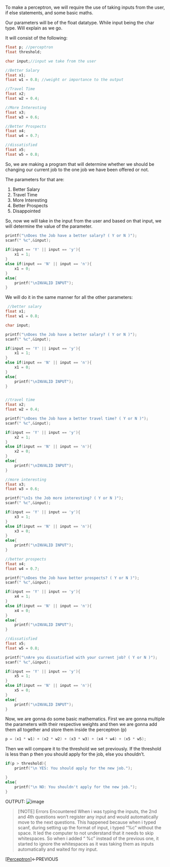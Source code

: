To make a perceptron, we will require the use of taking inputs from the user, if else statements, and some basic maths. 

Our parameters will be of the float datatype. While input being the char type. Will explain as we go. 

It will consist of the following: 
```C
float p; //perceptron
float threshold;

char input;//input we take from the user

//Better Salary
float x1;
float w1 = 0.8; //weight or importance to the output

//Travel Time
float x2;
float w2 = 0.4;

//More Interesting
float x3;
float w3 = 0.6;

//Better Prospects
float x4;
float w4 = 0.7;

//dissatisfied
float x5;
float w5 = 0.8;

```

So, we are making a program that will determine whether we should be changing our current job to the one job we have been offered or not. 

The parameters for that are: 
1. Better Salary
2. Travel Time
3. More Interesting
4. Better Prospects
5. Disappointed

So, now we will take in the input from the user and based on that input, we will determine the value of the parameter. 
```C
printf("\nDoes the Job have a better salary? ( Y or N )");
scanf(" %c",&input);
	
if(input == 'Y' || input == 'y'){
	x1 = 1;
}
else if(input == 'N' || input == 'n'){
	x1 = 0;
}
else{
	printf("\nINVALID INPUT");
}

```

We will do it in the same manner for all the other parameters:
```C
 //better salary
float x1;
float w1 = 0.8;

char input;

printf("\nDoes the Job have a better salary? ( Y or N )");
scanf(" %c",&input);

if(input == 'Y' || input == 'y'){
	x1 = 1;
}
else if(input == 'N' || input == 'n'){
	x1 = 0;
}
else{
	printf("\nINVALID INPUT");
}


//travel time
float x2;
float w2 = 0.4;

printf("\nDoes the Job have a better travel time? ( Y or N )");
scanf(" %c",&input);

if(input == 'Y' || input == 'y'){
	x2 = 1;
}
else if(input == 'N' || input == 'n'){
	x2 = 0;
}
else{
	printf("\nINVALID INPUT");
}

//more interesting
float x3;
float w3 = 0.6;

printf("\nIs the Job more interesting? ( Y or N )");
scanf(" %c",&input);

if(input == 'Y' || input == 'y'){
	x3 = 1;
}
else if(input == 'N' || input == 'n'){
	x3 = 0;
}
else{
	printf("\nINVALID INPUT");
}

//better prospects
float x4;
float w4 = 0.7;

printf("\nDoes the Job have better prospects? ( Y or N )");
scanf(" %c",&input);

if(input == 'Y' || input == 'y'){
	x4 = 1;
}
else if(input == 'N' || input == 'n'){
	x4 = 0;
}
else{
	printf("\nINVALID INPUT");
}

//dissatisfied
float x5;
float w5 = 0.8;

printf("\nAre you dissatisfied with your current job? ( Y or N )");
scanf(" %c",&input);

if(input == 'Y' || input == 'y'){
	x5 = 1;
}
else if(input == 'N' || input == 'n'){
	x5 = 0;
}
else{
	printf("\nINVALID INPUT");
}
```

Now, we are gonna do some basic mathematics. 
First we are gonna multiple the parameters with their respective weights and then we are gonna add them all together and store them inside the perceptron (p)

```C
p = (x1 * w1) + (x2 * w2) + (x3 * w3) + (x4 * w4) + (x5 * w5);
```

Then we will compare it to the threshold we set previously. 
If the threshold is less than p then you should apply for the job, else you shouldn’t. 
```C
if(p > threshold){
	printf("\n YES: You should apply for the new job.");

}
else{
	printf("\n NO: You shouldn't apply for the new job.");
}
```
OUTPUT:
![image](https://github.com/VoIDWALkER7/Neural-Networks-In-C-Notes/blob/main/Neural%20Concepts/Job%20output.png)

> [!NOTE] Errors Encountered
> When i was typing the inputs, the 2nd and 4th questions won’t register any input and would automatically move to the next questions. 
> This happened because when i typed scanf, during setting up the format of input, i typed “%c” without the space. It led the computer to not understand that it needs to skip whitespaces. So when i added “ %c” instead of the previous one, it started to ignore the whitespaces as it was taking them as inputs automatically and waited for my input.


[[Perceptron]](https://github.com/VoIDWALkER7/Neural-Networks-In-C-Notes/blob/main/Neural%20Concepts/Perceptron.md)<-PREVIOUS

